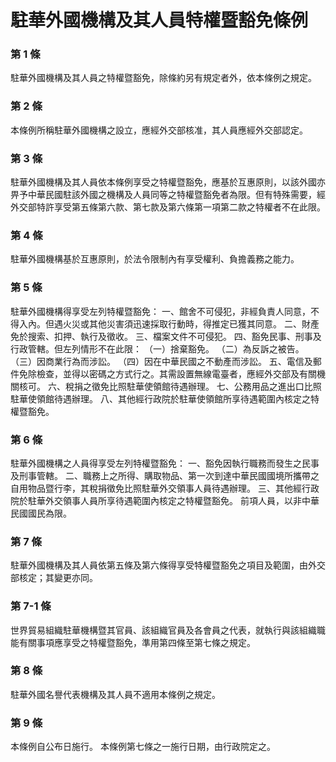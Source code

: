 # 駐華外國機構及其人員特權暨豁免條例

### 第 1 條

駐華外國機構及其人員之特權暨豁免，除條約另有規定者外，依本條例之規定。

### 第 2 條

本條例所稱駐華外國機構之設立，應經外交部核准，其人員應經外交部認定。

### 第 3 條

駐華外國機構及其人員依本條例享受之特權暨豁免，應基於互惠原則，以該外國亦畀予中華民國駐該外國之機構及人員同等之特權暨豁免者為限。但有特殊需要，經外交部特許享受第五條第六款、第七款及第六條第一項第二款之特權者不在此限。

### 第 4 條

駐華外國機構基於互惠原則，於法令限制內有享受權利、負擔義務之能力。

### 第 5 條

駐華外國機構得享受左列特權暨豁免：
一、館舍不可侵犯，非經負責人同意，不得入內。但遇火災或其他災害須迅速採取行動時，得推定已獲其同意。
二、財產免於搜索、扣押、執行及徵收。
三、檔案文件不可侵犯。
四、豁免民事、刑事及行政管轄。但左列情形不在此限：
（一）捨棄豁免。
（二）為反訴之被告。
（三）因商業行為而涉訟。
（四）因在中華民國之不動產而涉訟。
五、電信及郵件免除檢查，並得以密碼之方式行之。其需設置無線電臺者，應經外交部及有關機關核可。
六、稅捐之徵免比照駐華使領館待遇辦理。
七、公務用品之進出口比照駐華使領館待遇辦理。
八、其他經行政院於駐華使領館所享待遇範圍內核定之特權暨豁免。

### 第 6 條

駐華外國機構之人員得享受左列特權暨豁免：
一、豁免因執行職務而發生之民事及刑事管轄。
二、職務上之所得、購取物品、第一次到達中華民國國境所攜帶之自用物品暨行李，其稅捐徵免比照駐華外交領事人員待遇辦理。
三、其他經行政院於駐華外交領事人員所享待遇範圍內核定之特權暨豁免。
前項人員，以非中華民國國民為限。

### 第 7 條

駐華外國機構及其人員依第五條及第六條得享受特權暨豁免之項目及範圍，由外交部核定；其變更亦同。

### 第 7-1 條

世界貿易組織駐華機構暨其官員、該組織官員及各會員之代表，就執行與該組織職能有關事項應享受之特權暨豁免，準用第四條至第七條之規定。

### 第 8 條

駐華外國名譽代表機構及其人員不適用本條例之規定。

### 第 9 條

本條例自公布日施行。
本條例第七條之一施行日期，由行政院定之。
